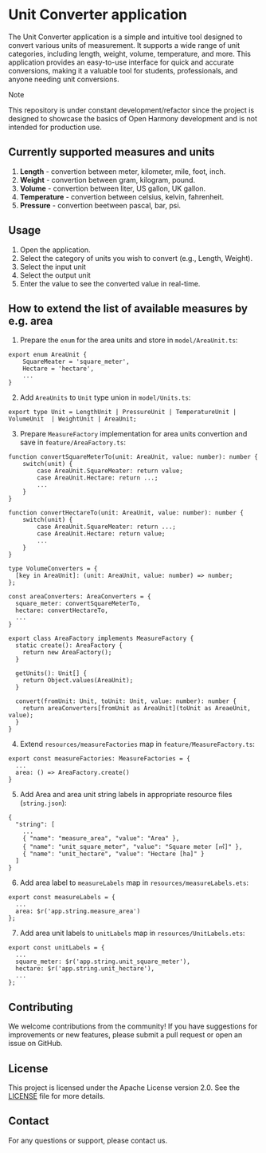 # Unit Converter application
The Unit Converter application is a simple and intuitive tool designed to convert various units of measurement. It supports a wide range of unit categories, including length, weight, volume, temperature, and more. This application provides an easy-to-use interface for quick and accurate conversions, making it a valuable tool for students, professionals, and anyone needing unit conversions.

> [!note]
This repository is under constant development/refactor since the project is designed to showcase the basics of Open Harmony development and is not intended for production use.

## Currently supported measures and units
1. **Length** - convertion between meter, kilometer,  mile, foot, inch.
2. **Weight** - convertion between gram, kilogram, pound.
3. **Volume** - convertion between liter, US gallon, UK gallon.
4. **Temperature** - convertion between celsius, kelvin, fahrenheit.
5. **Pressure** - convertion beetween pascal, bar, psi.

## Usage

1. Open the application.
2. Select the category of units you wish to convert (e.g., Length, Weight).
3. Select the input unit
4. Select the output unit 
5. Enter the value to see the converted value in real-time.

## How to extend the list of available measures by e.g. area

1. Prepare the `enum` for the area units and store in `model/AreaUnit.ts`:

```
export enum AreaUnit {
    SquareMeater = 'square_meter',
    Hectare = 'hectare',
    ...
}

```
2. Add `AreaUnits` to `Unit` type union in `model/Units.ts`:
```
export type Unit = LengthUnit | PressureUnit | TemperatureUnit | VolumeUnit  | WeightUnit | AreaUnit;
```

3. Prepare `MeasureFactory` implementation for area units convertion and save in `feature/AreaFactory.ts`:
```
function convertSquareMeterTo(unit: AreaUnit, value: number): number {
    switch(unit) {
        case AreaUnit.SquareMeater: return value;
        case AreaUnit.Hectare: return ...;
        ...
    }
}

function convertHectareTo(unit: AreaUnit, value: number): number {
    switch(unit) {
        case AreaUnit.SquareMeater: return ...;
        case AreaUnit.Hectare: return value;
        ...
    }
}

type VolumeConverters = {
  [key in AreaUnit]: (unit: AreaUnit, value: number) => number;
};

const areaConverters: AreaConverters = {
  square_meter: convertSquareMeterTo,
  hectare: convertHectareTo,
  ...
}

export class AreaFactory implements MeasureFactory {
  static create(): AreaFactory {
    return new AreaFactory();
  }

  getUnits(): Unit[] {
    return Object.values(AreaUnit);
  }

  convert(fromUnit: Unit, toUnit: Unit, value: number): number {
    return areaConverters[fromUnit as AreaUnit](toUnit as AreaeUnit, value);
  }
}
```

4. Extend `resources/measureFactories` map in `feature/MeasureFactory.ts`:
```
export const measureFactories: MeasureFactories = {
  ...
  area: () => AreaFactory.create()
}
```
5. Add Area and area unit string labels in appropriate resource files (`string.json`):
```
{
  "string": [
    ...
    { "name": "measure_area", "value": "Area" },
    { "name": "unit_square_meter", "value": "Square meter [㎡]" },
    { "name": "unit_hectare", "value": "Hectare [ha]" }
  ]
}
```
6. Add area label to `measureLabels` map in  `resources/measureLabels.ets`:

```
export const measureLabels = {
  ...
  area: $r('app.string.measure_area')
};
```
7. Add area unit labels to `unitLabels` map in `resources/UnitLabels.ets`:
```
export const unitLabels = {
  ...
  square_meter: $r('app.string.unit_square_meter'),
  hectare: $r('app.string.unit_hectare'),
  ...
};
```

## Contributing

We welcome contributions from the community! If you have suggestions for improvements or new features, please submit a pull request or open an issue on GitHub.

## License

This project is licensed under the Apache License version 2.0. See the [LICENSE](LICENsE) file for more details.

## Contact

For any questions or support, please contact us.
